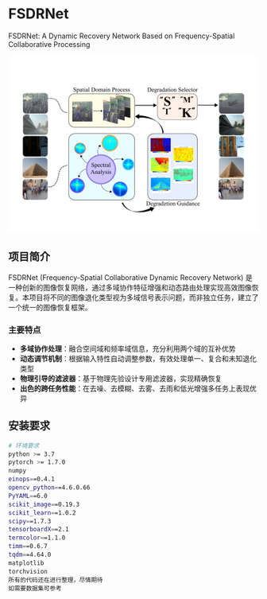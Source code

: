 # FSDRNet
FSDRNet: A Dynamic Recovery Network Based on Frequency-Spatial Collaborative Processing

<div align="center">
    <img src="Fig1.png" alt="FSDRNet模型架构图" width="800"/>
</div>

## 项目简介

FSDRNet (Frequency-Spatial Collaborative Dynamic Recovery Network) 是一种创新的图像恢复网络，通过多域协作特征增强和动态路由处理实现高效图像恢复。本项目将不同的图像退化类型视为多域信号表示问题，而非独立任务，建立了一个统一的图像恢复框架。

### 主要特点

- **多域协作处理**：融合空间域和频率域信息，充分利用两个域的互补优势
- **动态调节机制**：根据输入特性自动调整参数，有效处理单一、复合和未知退化类型
- **物理引导的滤波器**：基于物理先验设计专用滤波器，实现精确恢复
- **出色的跨任务性能**：在去噪、去模糊、去雾、去雨和低光增强多任务上表现优异

## 安装要求

```bash
# 环境要求
python >= 3.7
pytorch >= 1.7.0
numpy
einops==0.4.1
opencv_python==4.6.0.66
PyYAML==6.0
scikit_image==0.19.3
scikit_learn==1.0.2
scipy==1.7.3
tensorboardX==2.1
termcolor==1.1.0
timm==0.6.7
tqdm==4.64.0
matplotlib
torchvision
所有的代码还在进行整理，尽情期待
如需要数据集可参考
